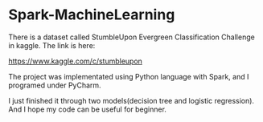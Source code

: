 # Spark-MachineLearning
There is a dataset called StumbleUpon Evergreen Classification Challenge in kaggle. The link is here:

https://www.kaggle.com/c/stumbleupon

The project was implementated using Python language with Spark, and I programed under PyCharm.

I just finished it through two models(decision tree and logistic regression). And I hope my code can be useful for beginner.
